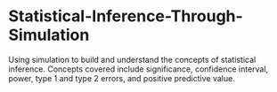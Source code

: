 # Statistical-Inference-Through-Simulation
Using simulation to build and understand the concepts of statistical inference.
Concepts covered include significance, confidence interval, power, type 1 and type 2 errors, and positive predictive value.

